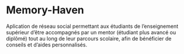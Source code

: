 # Memory-Haven
Aplication de réseau social permettant aux étudiants de l’enseignement supérieur d’être accompagnés par un mentor (étudiant plus avancé ou diplômé) tout au long de leur parcours scolaire, afin de bénéficier de conseils et d’aides personnalisés.
